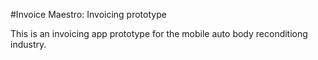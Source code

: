 #Invoice Maestro: Invoicing prototype

This is an invoicing app prototype for the mobile auto body reconditiong industry.